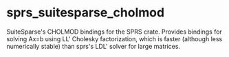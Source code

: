# sprs_suitesparse_cholmod
SuiteSparse's CHOLMOD bindings for the SPRS crate. Provides bindings for solving Ax=b using LL' Cholesky factorization, which is faster (although less numerically stable) than sprs's LDL' solver for large matrices.
